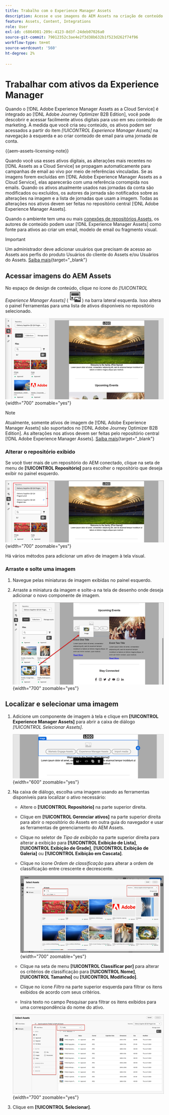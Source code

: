 ```yaml
---
title: Trabalho com o Experience Manager Assets
description: Acesse e use imagens do AEM Assets na criação de conteúdo - arraste e solte, pesquise, filtre e sincronize alterações automaticamente no Journey Optimizer B2B edition.
feature: Assets, Content, Integrations
role: User
exl-id: c6864981-209c-4123-8d3f-24deb07026a0
source-git-commit: 79012352c3ae4e2f3d38b632b1f523d262f74f96
workflow-type: tm+mt
source-wordcount: '560'
ht-degree: 2%

---
```


# Trabalhar com ativos da Experience Manager

Quando o [!DNL Adobe Experience Manager Assets as a Cloud Service] é integrado ao [!DNL Adobe Journey Optimizer B2B Edition], você pode descobrir e acessar facilmente ativos digitais para uso em seu conteúdo de marketing. À medida que você cria seu conteúdo, os ativos podem ser acessados a partir do item _[!UICONTROL Experience Manager Assets]_ na navegação à esquerda e ao criar conteúdo de email para uma jornada de conta.

{{aem-assets-licensing-note}}

Quando você usa esses ativos digitais, as alterações mais recentes no [!DNL Assets as a Cloud Service] se propagam automaticamente para campanhas de email ao vivo por meio de referências vinculadas. Se as imagens forem excluídas em [!DNL Adobe Experience Manager Assets as a Cloud Service], elas aparecerão com uma referência corrompida nos emails. Quando os ativos atualmente usados nas jornadas da conta são modificados ou excluídos, os autores da jornada são notificados sobre as alterações na imagem e a lista de jornadas que usam a imagem. Todas as alterações nos ativos devem ser feitas no repositório central [!DNL Adobe Experience Manager Assets].

Quando o ambiente tem uma ou mais [conexões de repositórios Assets](../admin/configure-aem-repositories.md), os autores de conteúdo podem usar [!DNL Experience Manager Assets] como fonte para ativos ao criar um email, modelo de email ou fragmento visual.

>[!IMPORTANT]
>
>Um administrador deve adicionar usuários que precisam de acesso ao Assets aos perfis do produto Usuários do cliente do Assets e/ou Usuários do Assets. [Saiba mais](https://experienceleague.adobe.com/en/docs/experience-manager-cloud-service/content/security/ims-support#managing-products-and-user-access-in-admin-console){target="_blank"}

## Acessar imagens do AEM Assets

No espaço de design de conteúdo, clique no ícone do _[!UICONTROL Experience Manager Assets]_ ( ![Experience Manager Assets](../../assets/do-not-localize/icon-assets-aem.svg) ) na barra lateral esquerda. Isso altera o painel Ferramentas para uma lista de ativos disponíveis no repositório selecionado.

![Clique no ícone do seletor do Assets para acessar os ativos da imagem](./assets/content-assets-selector-aem-assets.png){width="700" zoomable="yes"}

>[!NOTE]
>
>Atualmente, somente ativos de imagem de [!DNL Adobe Experience Manager Assets] são suportados no [!DNL Adobe Journey Optimizer B2B Edition]. As alterações nos ativos devem ser feitas pelo repositório central [!DNL Adobe Experience Manager Assets]. [Saiba mais](https://experienceleague.adobe.com/en/docs/experience-manager-cloud-service/content/assets/manage/manage-digital-assets){target="_blank"}

### Alterar o repositório exibido

Se você tiver mais de um repositório do AEM conectado, clique na seta de menu de **[!UICONTROL Repositório]** para escolher o repositório que deseja exibir no painel esquerdo.

![Escolha um repositório do AEM Assets para acessar os ativos da imagem](./assets/content-assets-selector-aem-repo.png){width="700" zoomable="yes"}

Há vários métodos para adicionar um ativo de imagem à tela visual.

### Arraste e solte uma imagem

1. Navegue pelas miniaturas de imagem exibidas no painel esquerdo.

1. Arraste a miniatura da imagem e solte-a na tela de desenho onde deseja adicionar o novo componente de imagem.

   ![Arraste e solte um ativo de imagem](./assets/content-drag-drop-image-aem-assets.png){width="700" zoomable="yes"}

## Localizar e selecionar uma imagem

1. Adicione um componente de imagem à tela e clique em **[!UICONTROL Experience Manager Assets]** para abrir a caixa de diálogo _[!UICONTROL Selecionar Assets]_.

   ![Selecione um ativo para o componente de imagem](./assets/content-image-component-empty.png){width="600" zoomable="yes"}

1. Na caixa de diálogo, escolha uma imagem usando as ferramentas disponíveis para localizar o ativo necessário:

   * Altere o **[!UICONTROL Repositório]** na parte superior direita.

   * Clique em **[!UICONTROL Gerenciar ativos]** na parte superior direita para abrir o repositório do Assets em outra guia do navegador e usar as ferramentas de gerenciamento do AEM Assets.

   * Clique no seletor de _Tipo de exibição_ na parte superior direita para alterar a exibição para **[!UICONTROL Exibição de Lista]**, **[!UICONTROL Exibição de Grade]**, **[!UICONTROL Exibição de Galeria]** ou **[!UICONTROL Exibição em Cascata]**.

   * Clique no ícone _Ordem de classificação_ para alterar a ordem de classificação entre crescente e decrescente.

     ![Use as ferramentas na caixa de diálogo Selecionar Assets para localizar e selecionar um ativo de imagem](./assets/content-select-assets-dialog-aem.png){width="700" zoomable="yes"}

   * Clique na seta de menu **[!UICONTROL Classificar por]** para alterar os critérios de classificação para **[!UICONTROL Nome]**, **[!UICONTROL Tamanho]** ou **[!UICONTROL Modificado]**.

   * Clique no ícone _Filtro_ na parte superior esquerda para filtrar os itens exibidos de acordo com seus critérios.

   * Insira texto no campo Pesquisar para filtrar os itens exibidos para uma correspondência do nome do ativo.

   ![Use os filtros e o campo de pesquisa para localizar o ativo](./assets/content-select-assets-dialog-aem-filter.png){width="700" zoomable="yes"}

1. Clique em **[!UICONTROL Selecionar]**.
<!-- 

## Upload assets

To import files to Assets as a Cloud Service, you first need to browse or create the folder to be used for storage. You can then import an asset and add it to your email content. After assets are uploaded, you can [use the image assets as you author content](./assets-overview.md#add-assets-to-your-content).

1. While authoring your content in the email designer, drag an image element into the canvas. 

   The properties on the right reflect the image element selection. 

1. Click **[!UICONTROL Import media]** to open the _[!UICONTROL Upload image]_ dialog.

1. If your file system is open to your image file, drag and drop the file on the box in the dialog.

   ![Upload image file to Assets repository](./assets/email-designer-image-upload.png){width="700" zoomable="yes"}

   You can also click the **[!UICONTROL Select a file from your computer]** link and use your file system to locate and select the image file. Click Open and the image file is displayed in the box.

1. Click **[!UICONTROL Import]**.
-->
